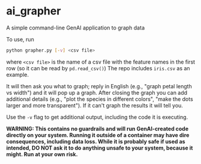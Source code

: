 # ai_grapher
A simple command-line GenAI application to graph data

To use, run

```sh
python grapher.py [-v] <csv file>
```

where `<csv file>` is the name of a csv file with the feature names in the first row (so it can be read by `pd.read_csv()`) The repo includes `iris.csv` as an example.

It will then ask you what to graph; reply in English (e.g., "graph petal length vs width") and it will pop up a graph. After closing the graph you can add additional details (e.g., "plot the species in different colors", "make the dots larger and more transparent"). If it can't graph the results it will tell you.

Use the `-v` flag to get additional output, including the code it is executing.

**WARNING: This contains no guardrails and will run GenAI-created code directly on your system. Running it outside of a container may have dire consequences, including data loss. While it is probably safe if used as intended, DO NOT ask it to do anything unsafe to your system, because it might. Run at your own risk.**
